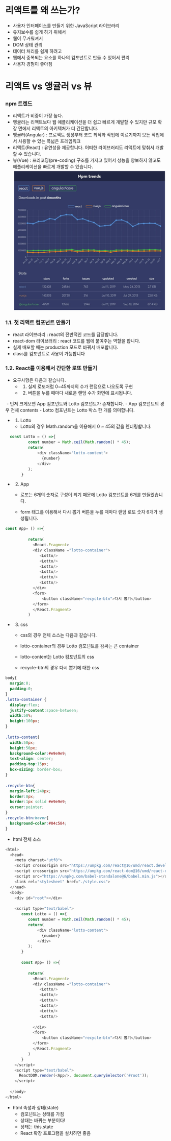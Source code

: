
# 리액트를 왜 쓰는가?

- 사용자 인터페이스를 만들기 위한 JavaScript 라이브러리 
- 유지보수를 쉽게 하기 위해서 
- 웹이 무거워져서
- DOM 상태 관리
- 데이터 처리를 쉽게 하려고 
- 웹에서 중복되는 요소를 하나의 컴포넌트로 만들 수 있어서 편리
- 사용자 경험이 좋아짐 

# 리액트 vs 앵귤러 vs 뷰

### npm 트렌드
   - 리액트가 비중이 가장 높다.
   - 앵귤러는 리액트보다 웹 애플리케이션을 더 쉽고 빠르게 개발할 수 있지만 규모 확장 면에서 리액트의 아키텍처가 더 간단합니다.
   - 앵귤러(Angular) : 프로젝트 생성부터 코드 최적화 작업에 이르기까지 모든 작업에서 사용할 수 있는 폭넓은 프레임워크
   - 리액트(React) : 유연성을 제공합니다. 어떠한 라이브러리도 리액트에 맞춰서 개발할 수 있습니다.
   - 뷰(Vue) : 프리코딩(pre-coding) 구조를 가지고 있어서 성능을 양보하지 않고도 애플리케이션을 빠르게 개발할 수 있습니다.
![트렌드](1.png)

### 1.1. 첫 리액트 컴포넌트 만들기
   - react 라이브러리 : react의 전반적인 코드를 담당합니다.
   - react-dom 라이브러리 : react 코드를 웹에 붙여주는 역할을 합니다.
   - 실제 배포할 때는 production 모드로 바꿔서 배포합니다.
   - class를 컴포넌트로 사용이 가능합니다

### 1.2. React를 이용해서 간단한 로또 만들기
   - 요구사항은 다음과 같습니다.
     - 1. 실제 로또처럼 0~45까지의 수가 랜덤으로 나오도록 구현
     - 2. 버튼을 누를 때마다 새로운 랜덤 수가 화면에 표시됩니다.

​   - 먼저 크게보면 App 컴포넌트와 Lotto 컴포넌트가 존재합니다.
     - App 컴포넌트의 경우 전체 contents
     - Lotto 컴포넌트는 Lotto 박스 한 개를 의미합니다.

   - 1. Lotto
     - Lotto의 경우 Math.random을 이용해서 0 ~ 45의 값을 렌더링합니다.

```javascript
  const Lotto = () =>{
          const number = Math.ceil(Math.random() * 45);
          return(
              <div className="lotto-content">
                {number}
              </div>  
          );
       }
``` 
- 2. App

   - 로또는 6개의 숫자로 구성이 되기 때문에 Lotto 컴포넌트를 6개를 만들었습니다.

   - form 태그를 이용해서 다시 뽑기 버튼을 누를 때마다 랜덤 로또 숫자 6개가 생성됩니다.

```javascript
const App= () =>{

          return(
            <React.Fragment>
            <div className ="lotto-container">
               <Lotto/>
               <Lotto/>
               <Lotto/>
               <Lotto/>
               <Lotto/>
               <Lotto/>
            </div>
            <form>
                <button className="recycle-btn">다시 뽑기</button>
            </form>
            </React.Fragment>
          )
```

- 3. css

   - css의 경우 전체 소스는 다음과 같습니다.

   - lotto-container의 경우 Lotto 컴포넌트를 감싸는 큰 container

   - lotto-content는  Lotto 컴포넌트의 css

   - recycle-btn의 경우 다시 뽑기에 대한 css
  
```css
body{
  margin:0;
  padding:0;
}
.lotto-container {
  display:flex;
  justify-content:space-between;
  width:50%;
  height:100px;
}

.lotto-content{
  width:50px;
  height:50px;
  background-color:#e9e9e9;
  text-align: center;
  padding-top:15px;
  box-sizing: border-box;
}

.recycle-btn{
  margin-left:240px;
  border:0px;
  border:1px solid #e9e9e9;
  cursor:pointer;
}
.recycle-btn:hover{
  background-color:#04c584;
}

```

- html 전체 소스 
```javascript
<html>
  <head>
    <meta charset="utf8">
    <script crossorigin src="https://unpkg.com/react@16/umd/react.development.js"></script>
    <script crossorigin src="https://unpkg.com/react-dom@16/umd/react-dom.development.js"></script>
    <script src="https://unpkg.com/babel-standalone@6/babel.min.js"></script>
    <link rel="stylesheet" href="./style.css">
  </head>
  <body>
    <div id="root"></div>

    <script type="text/babel">
       const Lotto = () =>{
          const number = Math.ceil(Math.random() * 45);
          return(
              <div className="lotto-content">
                {number}
              </div>  
          );
       }
    
       const App= () =>{

          return(
            <React.Fragment>
            <div className ="lotto-container">
               <Lotto/>
               <Lotto/>
               <Lotto/>
               <Lotto/>
               <Lotto/>
               <Lotto/>
              
            </div>
            <form>
                <button className="recycle-btn">다시 뽑기</button>
            </form>
            </React.Fragment>
          )
       }
    </script>
    <script type="text/babel">
      ReactDOM.render(<App/>, document.querySelector('#root'));
    </script>

  </body>
</html>
```

- html 속성과 상태(state)
   - 컴포넌트는 상태를 가짐
   - 상태는 바뀌는 부분이다!
   - 상태는 this.state
   - React 확장 프로그램을 설치하면 좋음 